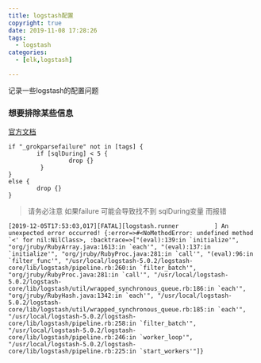 ```yaml
---
title: logstash配置
copyright: true
date: 2019-11-08 17:28:26
tags:
  - logstash
categories:
  - [elk,logstash]

---
```

记录一些logstash的配置问题
<!-- more -->


### 想要排除某些信息
[官方文档](https://www.elastic.co/guide/en/logstash/5.4/event-dependent-configuration.html#conditionals)


```
if "_grokparsefailure" not in [tags] {
        if [sqlDuring] < 5 {
                 drop {}
         }
}
else {
        drop {}
}
```

> 请务必注意 如果failure 可能会导致找不到 sqlDuring变量 而报错

```
[2019-12-05T17:53:03,017][FATAL][logstash.runner          ] An unexpected error occurred! {:error=>#<NoMethodError: undefined method `<' for nil:NilClass>, :backtrace=>["(eval):139:in `initialize'", "org/jruby/RubyArray.java:1613:in `each'", "(eval):137:in `initialize'", "org/jruby/RubyProc.java:281:in `call'", "(eval):96:in `filter_func'", "/usr/local/logstash-5.0.2/logstash-core/lib/logstash/pipeline.rb:260:in `filter_batch'", "org/jruby/RubyProc.java:281:in `call'", "/usr/local/logstash-5.0.2/logstash-core/lib/logstash/util/wrapped_synchronous_queue.rb:186:in `each'", "org/jruby/RubyHash.java:1342:in `each'", "/usr/local/logstash-5.0.2/logstash-core/lib/logstash/util/wrapped_synchronous_queue.rb:185:in `each'", "/usr/local/logstash-5.0.2/logstash-core/lib/logstash/pipeline.rb:258:in `filter_batch'", "/usr/local/logstash-5.0.2/logstash-core/lib/logstash/pipeline.rb:246:in `worker_loop'", "/usr/local/logstash-5.0.2/logstash-core/lib/logstash/pipeline.rb:225:in `start_workers'"]}
```
